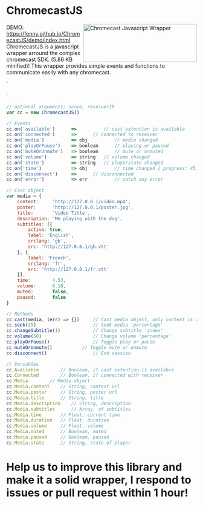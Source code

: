 # ChromecastJS

<img src="https://i.imgur.com/uI4i1m5.png" align="right"
     title="Chromecast Javascript Wrapper" width="300" height="100">
DEMO: https://fenny.github.io/ChromecastJS/demo/index.html<br>
ChromecastJS is a javascript wrapper arround the complex chromecast SDK. (5.86 KB minified)!
This wrapper provides simple events and functions to communicate easily with any chromecast.

`
<script src="https://www.gstatic.com/cv/js/sender/v1/cast_sender.js?loadCastFramework=1"></script>
<script src="https://fenny.github.io/ChromecastJS/chromecastjs.min.js"></script>
`

```javascript
// optional arguments: scope, receiverID
var cc = new ChromecastJS()

// Events
cc.on('available')      =>  		// cast extention is available
cc.on('connected')      => 		// connected to receiver
cc.on('media')          => obj 	        // media changed 
cc.on('playOrPause')    => boolean      // playing or paused
cc.on('muteOrUnmute')   => boolean      // mute or unmuted
cc.on('volume')         => string	// volume changed
cc.on('state')          => string	// playerstate changed
cc.on('time')           => obj	        // time changed { progress: 45, time: '00:03:45', duration: '00:11:23' }
cc.on('disconnect')     => 		// disconnected
cc.on('error')          => err	        // catch any error

// Cast object
var media = {
    content:     'http://127.0.0.1/video.mp4',
    poster:      'http://127.0.0.1/poster.jpg',
    title:       'Video Title',
    description: 'Me playing with the dog',
    subtitles: [{
        active: true,
        label: 'English',
        srclang: 'gb',
        src: 'http://127.0.0.1/gb.vtt'
    }, {
        label: 'French',
        srclang: 'fr',
        src: 'http://127.0.0.1/fr.vtt'
    }],
    time:        4.53,
    volume:      0.18,
    muted:       false,
    paused:      false
}

// Methods
cc.cast(media, (err) => {})     // Cast media object, only content is required
cc.seek(25)           	        // Seek media 'percentage'
cc.changeSubtitle(1)  	        // Change subtitle 'index'
cc.volume(50)         	        // Change volume 'percentage'
cc.playOrPause()      	        // Toggle play or pause
cc.muteOrUnmute()	        // Toggle mute or unmute
cc.disconnect()	    	        // End session

// Variables
cc.Available 		// Boolean, if cast extention is available
cc.Connected 		// Boolean, if connected with receiver
cc.Media 		// Media object
cc.Media.content  	// String, content url
cc.Media.poster  	// String, poster url
cc.Media.title  	// String, title
cc.Media.description    // String, description
cc.Media.subtitles  	// Array, of subtitles
cc.Media.time  		// Float, current time
cc.Media.duration  	// Float, duration
cc.Media.volume  	// Float, volume
cc.Media.muted  	// Boolean, muted
cc.Media.paused 	// Boolean, paused
cc.Media.state  	// String, state of player
```

# Help us to improve this library and make it a solid wrapper, I respond to issues or pull request within 1 hour!
